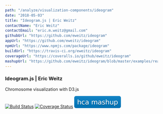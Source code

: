 ```yaml
---
path: "/analyze/visualization-components/ideogram"
date: "2018-05-03"
title: "Ideogram.js | Eric Weitz"
contactName: "Eric Weitz"
contactEmail: "eric.m.weitz@gmail.com"
githubUrl: "https://github.com/eweitz/ideogram"
appUrl: "https://github.com/eweitz/ideogram"
npmUrl: "https://www.npmjs.com/package/ideogram"
buildUrl: "https://travis-ci.org/eweitz/ideogram"
coverageUrl: "https://coveralls.io/github/eweitz/ideogram"
mashupUrl: "https://github.com/eweitz/ideogram/blob/master/examples/react/README.md#ideogram-in-react"
---
```


### Ideogram.js | Eric Weitz

Chromosome visualization with D3.js

[![Build Status](https://travis-ci.org/eweitz/ideogram.svg?branch=master)](https://travis-ci.org/eweitz/ideogram)
[![Coverage Status](https://coveralls.io/repos/github/eweitz/ideogram/badge.svg)](https://coveralls.io/github/eweitz/ideogram)
[![Mashup](../_images/mashup.svg)](https://github.com/eweitz/ideogram/blob/master/examples/react/README.md#ideogram-in-react)
